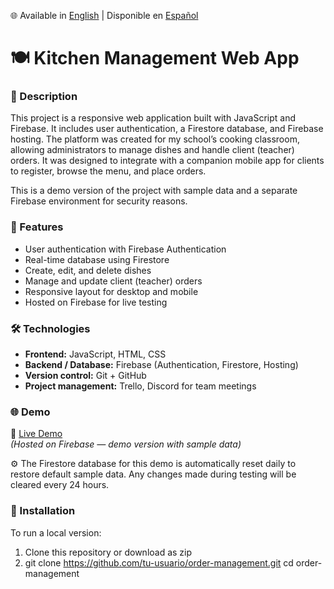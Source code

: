 🌐 Available in [English](./README.md) | Disponible en [Español](./README.es.md)

# 🍽️ Kitchen Management Web App

### 🧾 Description
This project is a responsive web application built with JavaScript and Firebase. It includes user authentication, a Firestore database, and Firebase hosting.
The platform was created for my school’s cooking classroom, allowing administrators to manage dishes and handle client (teacher) orders.
It was designed to integrate with a companion mobile app for clients to register, browse the menu, and place orders.

This is a demo version of the project with sample data and a separate Firebase environment for security reasons.

### 🚀 Features
- User authentication with Firebase Authentication  
- Real-time database using Firestore  
- Create, edit, and delete dishes  
- Manage and update client (teacher) orders  
- Responsive layout for desktop and mobile  
- Hosted on Firebase for live testing  

### 🛠️ Technologies
- **Frontend:** JavaScript, HTML, CSS  
- **Backend / Database:** Firebase (Authentication, Firestore, Hosting)  
- **Version control:** Git + GitHub  
- **Project management:** Trello, Discord for team meetings  

### 🌐 Demo
🔗 [Live Demo](https://your-demo-link.web.app)  
*(Hosted on Firebase — demo version with sample data)*

⚙️ The Firestore database for this demo is automatically reset daily to restore default sample data.
Any changes made during testing will be cleared every 24 hours.

### 💾 Installation
To run a local version:

1. Clone this repository or download as zip
2. 
   git clone https://github.com/tu-usuario/order-management.git
   cd order-management
